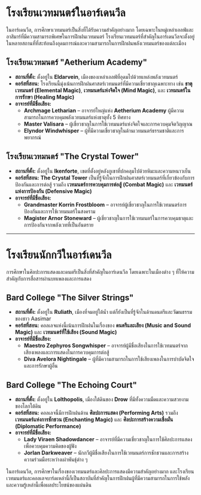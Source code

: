# 

# โรงเรียนเวทมนตร์ในอาร์เดนวีล 

ในอาร์เดนวีล, การศึกษาเวทมนตร์เป็นสิ่งที่ได้รับความสำคัญอย่างมาก โดยเฉพาะในหมู่เหล่าเอลฟ์และอาสิมาร์ที่มีความสามารถพิเศษในการฝึกฝนเวทมนตร์ โรงเรียนเวทมนตร์ที่สำคัญในอาร์เดนวีลจะตั้งอยู่ในหลายสถานที่ที่สะท้อนถึงอุดมการณ์และความสามารถในการฝึกฝนพลังเวทมนตร์ของแต่ละเมือง

## **โรงเรียนเวทมนตร์ "Aetherium Academy"** 

* **สถานที่ตั้ง:** ตั้งอยู่ใน **Eldarvein**, เมืองของเหล่าเอลฟ์ที่อุดมไปด้วยแหล่งพลังเวทมนตร์  
* **คอร์สที่สอน:** โรงเรียนนี้มุ่งเน้นการฝึกฝนศาสตร์เวทมนตร์ที่มีความเชี่ยวชาญเฉพาะทาง เช่น **ธาตุเวทมนตร์ (Elemental Magic)**, **เวทมนตร์แห่งจิตใจ (Mind Magic)**, และ **เวทมนตร์ในการรักษา (Healing Magic)**  
* **อาจารย์ที่มีชื่อเสียง:**  
  * **Archmage Letharian** – อาจารย์ใหญ่แห่ง **Aetherium Academy** ผู้มีความสามารถในการควบคุมพลังเวทมนตร์แห่งธาตุทั้ง 5 ทิศทาง  
  * **Master Valisara** – ผู้เชี่ยวชาญในการใช้เวทมนตร์แห่งจิตใจและการควบคุมจิตวิญญาณ  
  * **Elyndor Windwhisper** – ผู้ที่มีความเชี่ยวชาญในด้านเวทมนตร์ธรรมชาติและการพยากรณ์

## **โรงเรียนเวทมนตร์ "The Crystal Tower"** 

* **สถานที่ตั้ง:** ตั้งอยู่ใน **Ikenforte**, เขตที่ตั้งอยู่หลังภูเขาที่ปกคลุมไปด้วยหิมะและความหนาวเย็น  
* **คอร์สที่สอน:** **The Crystal Tower** เป็นที่รู้จักในการฝึกฝนศาสตร์เวทมนตร์ที่เกี่ยวข้องกับการป้องกันและการต่อสู้ รวมถึง **เวทมนตร์การควบคุมการต่อสู้ (Combat Magic)** และ **เวทมนตร์แห่งการป้องกัน (Defensive Magic)**  
* **อาจารย์ที่มีชื่อเสียง:**  
  * **Grandmaster Korrin Frostbloom** – อาจารย์ผู้เชี่ยวชาญในการใช้เวทมนตร์การป้องกันและการใช้เวทมนตร์ในสงคราม  
  * **Magister Arnor Stoneward** – ผู้เชี่ยวชาญในการใช้เวทมนตร์ในการควบคุมธาตุและการป้องกันจากพลังเวทที่เป็นอันตราย

---

# โรงเรียนนักกวีในอาร์เดนวีล 

การศึกษาในศิลปะการแสดงและดนตรีเป็นสิ่งที่สำคัญในอาร์เดนวีล โดยเฉพาะในเมืองต่าง ๆ ที่ให้ความสำคัญกับการสื่อสารผ่านบทเพลงและการแสดง

## **Bard College "The Silver Strings"** 

* **สถานที่ตั้ง:** ตั้งอยู่ใน **Ruliath**, เมืองที่จมอยู่ใต้น้ำ แต่ก็ยังเป็นที่รู้จักในด้านดนตรีและวัฒนธรรมของชาว Aasimar  
* **คอร์สที่สอน:** คอลเลจแห่งนี้เน้นการฝึกฝนในเรื่องของ **ดนตรีและเสียง (Music and Sound Magic)** และ **เวทมนตร์ที่ใช้เสียง (Sound Magic)**  
* **อาจารย์ที่มีชื่อเสียง:**  
  * **Maestro Zephyros Songwhisper** – อาจารย์ผู้มีชื่อเสียงในการใช้เวทมนตร์จากเสียงเพลงและการแสดงในการควบคุมการต่อสู้  
  * **Diva Avelora Nightingale** – ผู้ที่มีความสามารถในการใช้เสียงเพลงในการบำบัดจิตใจและการรักษาผู้อื่น

## **Bard College "The Echoing Court"** 

* **สถานที่ตั้ง:** ตั้งอยู่ใน **Lolthopolis**, เมืองใต้ดินของ **Drow** ที่มีทั้งความมืดและความสวยงามของโลกใต้ดิน  
* **คอร์สที่สอน:** คอลเลจนี้มีการฝึกฝนด้าน **ศิลปะการแสดง (Performing Arts)** รวมถึง **เวทมนตร์แห่งการชักชวน (Enchanting Magic)** และ **ศิลปะการสร้างความเชื่อมั่น (Diplomatic Performance)**  
* **อาจารย์ที่มีชื่อเสียง:**  
  * **Lady Viraen Shadowdancer** – อาจารย์ที่มีความเชี่ยวชาญในการใช้ศิลปะการแสดงเพื่อควบคุมความคิดของผู้ฟัง  
  * **Jorlan Darkweaver** – นักกวีผู้มีชื่อเสียงในการใช้เวทมนตร์การชักชวนและการสร้างความร่วมมือระหว่างเผ่าพันธุ์ต่าง ๆ

ในอาร์เดนวีล, การศึกษาในเรื่องของเวทมนตร์และศิลปะการแสดงมีความสำคัญอย่างมาก และโรงเรียนเวทมนตร์และคอลเลจบาร์ดเหล่านี้ก็เป็นสถาบันที่สำคัญในการฝึกฝนผู้ที่มีความสามารถในการใช้พลังและความรู้เหล่านี้เพื่อผลประโยชน์ของแผ่นดิน